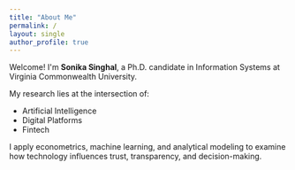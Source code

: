 ```yaml
---
title: "About Me"
permalink: /
layout: single
author_profile: true
---
```


Welcome! I'm **Sonika Singhal**, a Ph.D. candidate in Information Systems at Virginia Commonwealth University.

My research lies at the intersection of:

- Artificial Intelligence
- Digital Platforms
- Fintech

I apply econometrics, machine learning, and analytical modeling to examine how technology influences trust, transparency, and decision-making.
